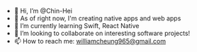 - 👋 Hi, I’m @Chin-Hei
- 👀 As of right now, I'm creating native apps and web apps
- 🌱 I’m currently learning Swift, React Native
- 💞️ I’m looking to collaborate on interesting software projects!
- 📫 How to reach me: williamcheung965@gmail.com

<!---
Chin-Hei/Chin-Hei is a ✨ special ✨ repository because its `README.md` (this file) appears on your GitHub profile.
You can click the Preview link to take a look at your changes.
--->
